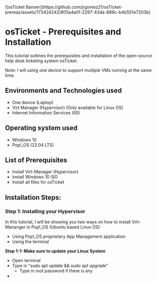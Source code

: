 <p aligh="center">
![osTicket Banner](https://github.com/jrgomez21/osTicket-prereqs/assets/173424242/805a4a0f-2297-43da-889c-b4b551e7203b)
</p>

<h1> osTicket - Prerequisites and Installation </h1>

This tutorial outlines the prerequisites and installation of the open-source help desk ticketing system osTicket.

Note: I will using one device to support multiple VMs running at the same time.

<h2> Environments and Technologies used </h2>

- One device (Laptop)
- Virt Manager (Hypervisor) (Only available for Linux OS)
- Internet Information Services (IIS)

<h2> Operating system used </h2>

- Windows 10
- Pop!_OS (22.04 LTS)

<h2> List of Prerequisites </h2>

- Install Virt-Manager (Hypervisor)
- Install Windows 10 ISO
- Install all files for osTicket

<h2> Installation Steps: </h2>

<h3> Step 1: Installing your Hypervisor </h3>

In this tutorial, I will be showing you two ways on how to install Virt-Mananger in Pop!_OS (Ubuntu based Linux OS)

- Using Pop!_OS proprietary App Management application
- Using the terminal
   
<b> Step 1-1: Make sure to update your Linux System </b>
   - Open terminal
   - Type in "sudo apt update && sudo apt upgrade"
      - Type in root password if there is any
   - 
